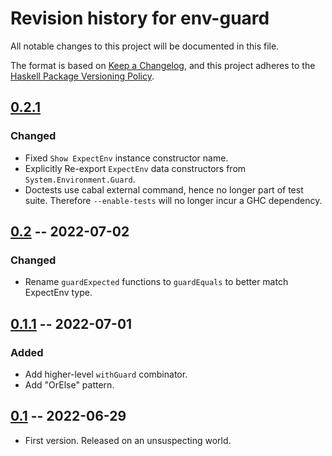 # Revision history for env-guard

All notable changes to this project will be documented in this file.

The format is based on [Keep a Changelog](https://keepachangelog.com/en/1.0.0/),
and this project adheres to the [Haskell Package Versioning Policy](https://pvp.haskell.org/).

## [0.2.1]
### Changed
* Fixed `Show ExpectEnv` instance constructor name.
* Explicitly Re-export `ExpectEnv` data constructors from
  `System.Environment.Guard`.
* Doctests use cabal external command, hence no longer part of test suite.
  Therefore `--enable-tests` will no longer incur a GHC dependency.

## [0.2] -- 2022-07-02
### Changed
* Rename `guardExpected` functions to `guardEquals` to better match ExpectEnv type.

## [0.1.1] -- 2022-07-01
### Added
* Add higher-level `withGuard` combinator.
* Add "OrElse" pattern.

## [0.1] -- 2022-06-29

* First version. Released on an unsuspecting world.

[0.2.1]: https://github.com/tbidne/env-guard/compare/0.2..0.2.1
[0.2]: https://github.com/tbidne/env-guard/compare/0.1.1..0.2
[0.1.1]: https://github.com/tbidne/env-guard/compare/0.1..0.1.1
[0.1]: https://github.com/tbidne/env-guard/releases/tag/0.1
